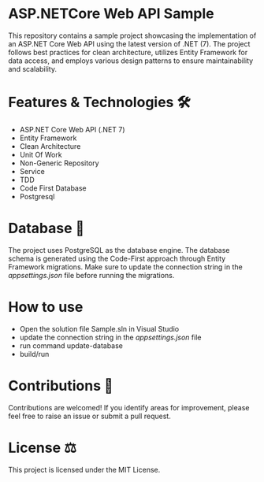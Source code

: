 # ASP.NETCore Web API Sample

This repository contains a sample project showcasing the implementation of an ASP.NET Core Web API using the latest version of .NET (7). The project follows best practices for clean architecture, utilizes Entity Framework for data access, and employs various design patterns to ensure maintainability and scalability.

# Features & Technologies 🛠️
- ASP.NET Core Web API (.NET 7)
- Entity Framework
- Clean Architecture
- Unit Of Work
- Non-Generic Repository
- Service
- TDD
- Code First Database
- Postgresql

# Database 💾
The project uses PostgreSQL as the database engine. The database schema is generated using the Code-First approach through Entity Framework migrations. Make sure to update the connection string in the 
 _appsettings.json_ file before running the migrations.

# How to use
- Open the solution file Sample.sln in Visual Studio
- update the connection string in the _appsettings.json_ file
- run command update-database
- build/run

# Contributions 🤝
Contributions are welcomed! If you identify areas for improvement, please feel free to raise an issue or submit a pull request.

# License ⚖️
This project is licensed under the MIT License.

